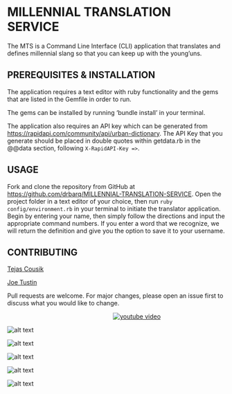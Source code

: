 # MILLENNIAL TRANSLATION SERVICE

The MTS is a Command Line Interface (CLI) application that translates and defines millennial slang so that you can keep up with the young’uns.

## PREREQUISITES & INSTALLATION

The application requires a text editor with ruby functionality and the gems that are listed in the Gemfile in order to run.

The gems can be installed by running ‘bundle install’ in your terminal.

The application also requires an API key which can be generated from https://rapidapi.com/community/api/urban-dictionary.
The API Key that you generate should be placed in double quotes within getdata.rb in the @@data section, following ```X-RapidAPI-Key =>```.


## USAGE

Fork and clone the repository from GitHub at https://github.com/drbarq/MILLENNIAL-TRANSLATION-SERVICE.
Open the project folder in a text editor of your choice, then run ```ruby config/environment.rb``` in your terminal to initiate the translator application.
Begin by entering your name, then simply follow the directions and input the appropriate command numbers.
If you enter a word that we recognize, we will return the definition and give you the option to save it to your username.


## CONTRIBUTING

[Tejas Cousik](https://github.com/tcousik)

[Joe Tustin](https://github.com/drbarq)

Pull requests are welcome. For major changes, please open an issue first to discuss what you would like to change.

<div align="center">
  
  
  &nbsp;  &nbsp;  &nbsp;  &nbsp;  &nbsp;  &nbsp;  &nbsp;  &nbsp;  &nbsp;  &nbsp;  &nbsp;  &nbsp; [![youtube video](http://img.youtube.com/vi/xtSkpgMU4Ww/0.jpg)](http://www.youtube.com/watch?v=xtSkpgMU4Ww)
  
  
  
</div>

![alt text](https://i.imgur.com/VNchlNI.png)

![alt text](https://i.imgur.com/RBg5pKZ.png)

![alt text](https://i.imgur.com/vjxZmBJ.png)

![alt text](https://i.imgur.com/KWONvbm.png)

![alt text](https://i.imgur.com/QwYW79G.png)


